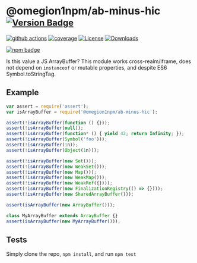 # @omegion1npm/ab-minus-hic <sup>[![Version Badge][npm-version-svg]][package-url]</sup>

[![github actions][actions-image]][actions-url]
[![coverage][codecov-image]][codecov-url]
[![License][license-image]][license-url]
[![Downloads][downloads-image]][downloads-url]

[![npm badge][npm-badge-png]][package-url]

Is this value a JS ArrayBuffer? This module works cross-realm/iframe, does not depend on `instanceof` or mutable properties, and despite ES6 Symbol.toStringTag.

## Example

```js
var assert = require('assert');
var isArrayBuffer = require('@omegion1npm/ab-minus-hic');

assert(!isArrayBuffer(function () {}));
assert(!isArrayBuffer(null));
assert(!isArrayBuffer(function* () { yield 42; return Infinity; });
assert(!isArrayBuffer(Symbol('foo')));
assert(!isArrayBuffer(1n));
assert(!isArrayBuffer(Object(1n)));

assert(!isArrayBuffer(new Set()));
assert(!isArrayBuffer(new WeakSet()));
assert(!isArrayBuffer(new Map()));
assert(!isArrayBuffer(new WeakMap()));
assert(!isArrayBuffer(new WeakRef({})));
assert(!isArrayBuffer(new FinalizationRegistry(() => {})));
assert(!isArrayBuffer(new SharedArrayBuffer()));

assert(isArrayBuffer(new ArrayBuffer()));

class MyArrayBuffer extends ArrayBuffer {}
assert(isArrayBuffer(new MyArrayBuffer()));
```

## Tests
Simply clone the repo, `npm install`, and run `npm test`

[package-url]: https://npmjs.org/package/@omegion1npm/ab-minus-hic
[npm-version-svg]: https://versionbadg.es/inspect-js/@omegion1npm/ab-minus-hic.svg
[deps-svg]: https://david-dm.org/inspect-js/@omegion1npm/ab-minus-hic.svg
[deps-url]: https://david-dm.org/inspect-js/@omegion1npm/ab-minus-hic
[dev-deps-svg]: https://david-dm.org/inspect-js/@omegion1npm/ab-minus-hic/dev-status.svg
[dev-deps-url]: https://david-dm.org/inspect-js/@omegion1npm/ab-minus-hic#info=devDependencies
[npm-badge-png]: https://nodei.co/npm/@omegion1npm/ab-minus-hic.png?downloads=true&stars=true
[license-image]: https://img.shields.io/npm/l/@omegion1npm/ab-minus-hic.svg
[license-url]: LICENSE
[downloads-image]: https://img.shields.io/npm/dm/@omegion1npm/ab-minus-hic.svg
[downloads-url]: https://npm-stat.com/charts.html?package=@omegion1npm/ab-minus-hic
[codecov-image]: https://codecov.io/gh/inspect-js/@omegion1npm/ab-minus-hic/branch/main/graphs/badge.svg
[codecov-url]: https://app.codecov.io/gh/inspect-js/@omegion1npm/ab-minus-hic/
[actions-image]: https://img.shields.io/endpoint?url=https://github-actions-badge-u3jn4tfpocch.runkit.sh/inspect-js/@omegion1npm/ab-minus-hic
[actions-url]: https://github.com/omegion1npm/ab-minus-hic/actions
